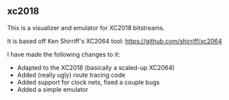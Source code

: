 ## xc2018
This is a visualizer and emulator for XC2018 bitstreams.

It is based off Ken Shirriff's XC2064 tool: https://github.com/shirriff/xc2064

I have made the following changes to it:
* Adapted to the XC2018 (basically a scaled-up XC2064)
* Added (really ugly) route tracing code
* Added support for clock nets, fixed a couple bugs
* Added a simple emulator

